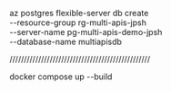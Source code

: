 az postgres flexible-server db create \
     --resource-group rg-multi-apis-jpsh \
     --server-name pg-multi-apis-demo-jpsh \
     --database-name multiapisdb

/////////////////////////////////////////////////

docker compose up --build

